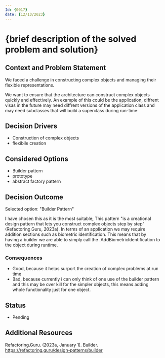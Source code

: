 ```yaml
---
Id: {0017}
date: {12/13/2023}
---
```

# {brief description of the solved problem and solution}

## Context and Problem Statement
We faced a challenge in constructing complex objects and managing their flexible representations.

We want to ensure that the architecture can construct complex objects quickly and effectively. An example of this could be the application, diffrent visas in the future may need diffrent versions of the application class and may need subclasses that will build a superclass during run-time

## Decision Drivers

* Construction of complex objects
* flexibile creation

## Considered Options

* Builder pattern
* prototype 
* abstract factory pattern

## Decision Outcome

Selected option: "Builder Pattern"

I have chosen this as it is the most suitable, This pattern "is a creational design pattern that lets you construct complex objects step by step"(Refactoring.Guru, 2023a). In terms of an application we may require addition sections such as biometric identification. This means that by having a builder we are able to simply call the .AddBiometricIdentification to the object during runtime.

### Consequences

* Good, because it helps surport the creation of complex problems at run time
* Bad, because currently i can only think of one use of the builder pattern and this may be over kill for the simpler objects, this means adding whole functionality just for one object.

## Status
* Pending

## Additional Resources
Refactoring.Guru. (2023a, January 1). Builder. https://refactoring.guru/design-patterns/builder